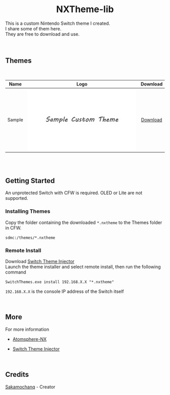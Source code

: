 <div align="center">
    <h1>NXTheme-lib</h1>
    <div align="left">
        This is a custom Nintendo Switch theme I created.  
        <br>
        I share some of them here.  
        <br>
        They are free to download and use.  
    </div>
</div>

<br>
<br>

<h2>Themes</h2>

<br>

| Name | Logo | Download |
| :----: | :----: | :----: |
| Sample | <a href="#"><img src="./lib/Sample/Logo.png" width="500"></a> | [Download](https:example.com) |

<br>
<br>

<h2>Getting Started</h2>

An unprotected Switch with CFW is required. OLED or Lite are not supported.

<h3>Installing Themes</h3>

Copy the folder containing the downloaded `*.nxtheme` to the Themes folder in CFW.
<br>
```shell
sdmc:/themes/*.nxtheme
```

<h3>Remote Install</h3>

Download [Switch Theme Injector](https://github.com/exelix11/SwitchThemeInjector/releases/tag/v4.7.1)
<br>
Launch the theme installer and select remote install, then run the following command
<br>
```shell
SwitchThemes.exe install 192.168.X.X "*.nxtheme"
``` 
`192.168.X.X` is the console IP address of the Switch itself

<br>

<h2>More</h2>

For more information

* [Atomsphere-NX](https://github.com/Atmosphere-NX/Atmosphere)  

* [Switch Theme Injector](https://github.com/exelix11/SwitchThemeInjector/)

<br>

<h2>Credits</h2>

[Sakamochanq](https://github.com/Sakamochanq) - Creator